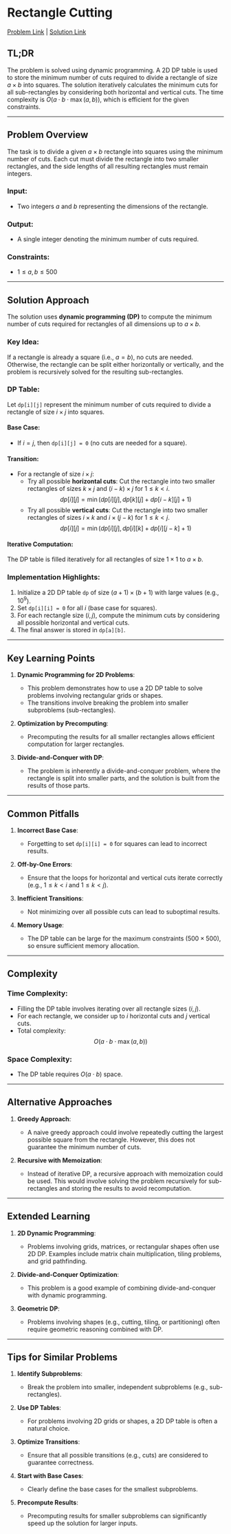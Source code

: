 # Rectangle Cutting

[Problem Link](https://cses.fi/problemset/task/1744) | [Solution Link](../../solutions/03_Dynamic_Programming/11_1744_Rectangle_Cutting.cpp)

## TL;DR

The problem is solved using dynamic programming. A 2D DP table is used to store the minimum number of cuts required to divide a rectangle of size $a \times b$ into squares. The solution iteratively calculates the minimum cuts for all sub-rectangles by considering both horizontal and vertical cuts. The time complexity is $O(a \cdot b \cdot \max(a, b))$, which is efficient for the given constraints.

---

## Problem Overview

The task is to divide a given $a \times b$ rectangle into squares using the minimum number of cuts. Each cut must divide the rectangle into two smaller rectangles, and the side lengths of all resulting rectangles must remain integers.

### Input:
- Two integers $a$ and $b$ representing the dimensions of the rectangle.

### Output:
- A single integer denoting the minimum number of cuts required.

### Constraints:
- $1 \leq a, b \leq 500$

---

## Solution Approach

The solution uses **dynamic programming (DP)** to compute the minimum number of cuts required for rectangles of all dimensions up to $a \times b$.

### Key Idea:
If a rectangle is already a square (i.e., $a = b$), no cuts are needed. Otherwise, the rectangle can be split either horizontally or vertically, and the problem is recursively solved for the resulting sub-rectangles.

### DP Table:
Let `dp[i][j]` represent the minimum number of cuts required to divide a rectangle of size $i \times j$ into squares.

#### Base Case:
- If $i = j$, then `dp[i][j] = 0` (no cuts are needed for a square).

#### Transition:
- For a rectangle of size $i \times j$:
  - Try all possible **horizontal cuts**: Cut the rectangle into two smaller rectangles of sizes $k \times j$ and $(i-k) \times j$ for $1 \leq k < i$.
    $$ dp[i][j] = \min(dp[i][j], dp[k][j] + dp[i-k][j] + 1) $$
  - Try all possible **vertical cuts**: Cut the rectangle into two smaller rectangles of sizes $i \times k$ and $i \times (j-k)$ for $1 \leq k < j$.
    $$ dp[i][j] = \min(dp[i][j], dp[i][k] + dp[i][j-k] + 1) $$

#### Iterative Computation:
The DP table is filled iteratively for all rectangles of size $1 \times 1$ to $a \times b$.

### Implementation Highlights:
1. Initialize a 2D DP table `dp` of size $(a+1) \times (b+1)$ with large values (e.g., $10^9$).
2. Set `dp[i][i] = 0` for all $i$ (base case for squares).
3. For each rectangle size $(i, j)$, compute the minimum cuts by considering all possible horizontal and vertical cuts.
4. The final answer is stored in `dp[a][b]`.

---

## Key Learning Points

1. **Dynamic Programming for 2D Problems**:
   - This problem demonstrates how to use a 2D DP table to solve problems involving rectangular grids or shapes.
   - The transitions involve breaking the problem into smaller subproblems (sub-rectangles).

2. **Optimization by Precomputing**:
   - Precomputing the results for all smaller rectangles allows efficient computation for larger rectangles.

3. **Divide-and-Conquer with DP**:
   - The problem is inherently a divide-and-conquer problem, where the rectangle is split into smaller parts, and the solution is built from the results of those parts.

---

## Common Pitfalls

1. **Incorrect Base Case**:
   - Forgetting to set `dp[i][i] = 0` for squares can lead to incorrect results.

2. **Off-by-One Errors**:
   - Ensure that the loops for horizontal and vertical cuts iterate correctly (e.g., $1 \leq k < i$ and $1 \leq k < j$).

3. **Inefficient Transitions**:
   - Not minimizing over all possible cuts can lead to suboptimal results.

4. **Memory Usage**:
   - The DP table can be large for the maximum constraints ($500 \times 500$), so ensure sufficient memory allocation.

---

## Complexity

### Time Complexity:
- Filling the DP table involves iterating over all rectangle sizes $(i, j)$.
- For each rectangle, we consider up to $i$ horizontal cuts and $j$ vertical cuts.
- Total complexity:
  $$ O(a \cdot b \cdot \max(a, b)) $$

### Space Complexity:
- The DP table requires $O(a \cdot b)$ space.

---

## Alternative Approaches

1. **Greedy Approach**:
   - A naive greedy approach could involve repeatedly cutting the largest possible square from the rectangle. However, this does not guarantee the minimum number of cuts.

2. **Recursive with Memoization**:
   - Instead of iterative DP, a recursive approach with memoization could be used. This would involve solving the problem recursively for sub-rectangles and storing the results to avoid recomputation.

---

## Extended Learning

1. **2D Dynamic Programming**:
   - Problems involving grids, matrices, or rectangular shapes often use 2D DP. Examples include matrix chain multiplication, tiling problems, and grid pathfinding.

2. **Divide-and-Conquer Optimization**:
   - This problem is a good example of combining divide-and-conquer with dynamic programming.

3. **Geometric DP**:
   - Problems involving shapes (e.g., cutting, tiling, or partitioning) often require geometric reasoning combined with DP.

---

## Tips for Similar Problems

1. **Identify Subproblems**:
   - Break the problem into smaller, independent subproblems (e.g., sub-rectangles).

2. **Use DP Tables**:
   - For problems involving 2D grids or shapes, a 2D DP table is often a natural choice.

3. **Optimize Transitions**:
   - Ensure that all possible transitions (e.g., cuts) are considered to guarantee correctness.

4. **Start with Base Cases**:
   - Clearly define the base cases for the smallest subproblems.

5. **Precompute Results**:
   - Precomputing results for smaller subproblems can significantly speed up the solution for larger inputs.